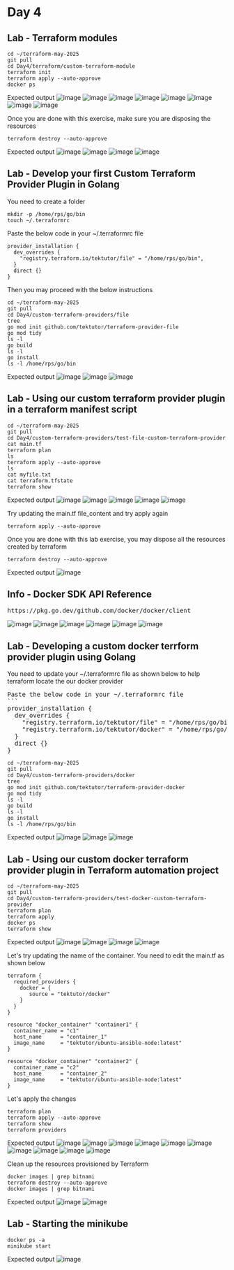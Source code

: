 # Day 4

## Lab - Terraform modules
```
cd ~/terraform-may-2025
git pull
cd Day4/terraform/custom-terraform-module
terraform init
terraform apply --auto-approve
docker ps
```

Expected output
![image](https://github.com/user-attachments/assets/e9048a00-9068-439b-aaa4-9e1100f3d2d3)
![image](https://github.com/user-attachments/assets/78219f90-6d32-47e2-ba43-1e9bf434fdbb)
![image](https://github.com/user-attachments/assets/1723b206-6d69-4468-b1b5-f7ea09066c7f)
![image](https://github.com/user-attachments/assets/c7c52aa4-4434-4538-9b0f-0aaf322473ff)
![image](https://github.com/user-attachments/assets/b22e61b7-928d-407f-95f9-36bca1b3c377)
![image](https://github.com/user-attachments/assets/fb45d21b-314b-4861-a875-6300ce910425)
![image](https://github.com/user-attachments/assets/d33c3f20-4336-4d1b-b320-42948210f61c)
![image](https://github.com/user-attachments/assets/a4a56b7f-e77a-4358-95a0-e9383d7915fb)

Once you are done with this exercise, make sure you are disposing the resources
```
terraform destroy --auto-approve
```

Expected output
![image](https://github.com/user-attachments/assets/cc0206b7-886a-434f-aa19-ddcca6d02839)
![image](https://github.com/user-attachments/assets/67048628-2dc4-4c8d-8897-723a84232a2e)
![image](https://github.com/user-attachments/assets/409deae0-2e1a-4128-8e01-fc4757e406d2)
![image](https://github.com/user-attachments/assets/2c5b59c3-4833-4b1d-8b58-266d8138f487)


## Lab - Develop your first Custom Terraform Provider Plugin in Golang
You need to create a folder
```
mkdir -p /home/rps/go/bin
touch ~/.terraformrc
```
Paste the below code in your ~/.terraformrc file
```
provider_installation {
  dev_overrides {
    "registry.terraform.io/tektutor/file" = "/home/rps/go/bin",    
  }
  direct {}
}
```

Then you may proceed with the below instructions
```
cd ~/terraform-may-2025
git pull
cd Day4/custom-terraform-providers/file
tree
go mod init github.com/tektutor/terraform-provider-file
go mod tidy
ls -l
go build
ls -l
go install
ls -l /home/rps/go/bin
```

Expected output
![image](https://github.com/user-attachments/assets/ce2331d5-cbeb-4164-bb8c-8fc627851059)
![image](https://github.com/user-attachments/assets/06772e84-0125-408d-9bed-7d7a6a389c7c)
![image](https://github.com/user-attachments/assets/a872714b-b2ba-47a7-96bd-fdd0746f7816)

## Lab - Using our custom terraform provider plugin in a terraform manifest script
```
cd ~/terraform-may-2025
git pull
cd Day4/custom-terraform-providers/test-file-custom-terraform-provider
cat main.tf
terraform plan
ls
terraform apply --auto-approve
ls
cat myfile.txt
cat terraform.tfstate
terraform show
```

Expected output
![image](https://github.com/user-attachments/assets/a917a884-ccb5-49d9-a5d9-ffeb5bba7608)
![image](https://github.com/user-attachments/assets/e9a0c240-079b-40a8-8297-ced508278d84)
![image](https://github.com/user-attachments/assets/5b202d14-230d-45df-80e7-b10fd0043fd6)
![image](https://github.com/user-attachments/assets/1b5a2bd1-e981-4547-a81e-dcd69c25ac2f)
![image](https://github.com/user-attachments/assets/ba968ae7-a644-440f-aa11-af3a8311589c)

Try updating the main.tf file_content and try apply again
```
terraform apply --auto-approve
```

Once you are done with this lab exercise, you may dispose all the resources created by terraform
```
terraform destroy --auto-approve
```

Expected output
![image](https://github.com/user-attachments/assets/6959de02-da1c-4187-b623-8405a2c9df1a)

## Info - Docker SDK API Reference
<pre>
https://pkg.go.dev/github.com/docker/docker/client  
</pre>
![image](https://github.com/user-attachments/assets/bcf0c7e6-c75e-4295-a386-74ca60266f1f)
![image](https://github.com/user-attachments/assets/88aa80f3-09d8-4d21-ba30-bffd27a03504)
![image](https://github.com/user-attachments/assets/e05dae92-6d9b-4b93-8381-95ee8bc6f925)
![image](https://github.com/user-attachments/assets/6fb4bbc3-b144-4595-823d-883fa1d7d168)
![image](https://github.com/user-attachments/assets/9a468414-2f34-49a8-8306-49040565c988)
![image](https://github.com/user-attachments/assets/060a9964-cb7d-4819-ad6a-407b7b80f364)


## Lab - Developing a custom docker terrform provider plugin using Golang
You need to update your ~/.terraformrc file as shown below to help terraform locate the our docker provider
<pre>
Paste the below code in your ~/.terraformrc file
```
provider_installation {
  dev_overrides {
    "registry.terraform.io/tektutor/file" = "/home/rps/go/bin",    
    "registry.terraform.io/tektutor/docker" = "/home/rps/go/bin",      
  }
  direct {}
}  
</pre>

```
cd ~/terraform-may-2025
git pull
cd Day4/custom-terraform-providers/docker
tree
go mod init github.com/tektutor/terraform-provider-docker
go mod tidy
ls -l
go build
ls -l
go install
ls -l /home/rps/go/bin
```

Expected output
![image](https://github.com/user-attachments/assets/7cd56862-231e-45f4-b4d5-471ce5091230)
![image](https://github.com/user-attachments/assets/54177880-5fcd-4f78-b478-614ae1321db3)
![image](https://github.com/user-attachments/assets/dd0d7c58-3272-49a4-8ce7-7bf4b7cade76)

## Lab - Using our custom docker terraform provider plugin in Terraform automation project
```
cd ~/terraform-may-2025
git pull
cd Day4/custom-terraform-providers/test-docker-custom-terraform-provider
terraform plan
terraform apply
docker ps
terraform show
```

Expected output
![image](https://github.com/user-attachments/assets/f7efc07a-e50d-48a3-9dd2-71644238eced)
![image](https://github.com/user-attachments/assets/9f4ed051-59a9-41cf-93cf-30e45ce88dc7)
![image](https://github.com/user-attachments/assets/500222d5-001b-4bf5-8df7-ade3aed77ec8)
![image](https://github.com/user-attachments/assets/6dbd423b-ebd4-4f83-bf0f-ed72e0b2b547)

Let's try updating the name of the container. You need to edit the main.tf as shown below
```
terraform {
  required_providers {
    docker = {
       source = "tektutor/docker"
    }
  }
}

resource "docker_container" "container1" {
  container_name = "c1"
  host_name      = "container_1"
  image_name     = "tektutor/ubuntu-ansible-node:latest"
}

resource "docker_container" "container2" {
  container_name = "c2"
  host_name      = "container_2"
  image_name     = "tektutor/ubuntu-ansible-node:latest"
}
```
Let's apply the changes
```
terraform plan
terraform apply --auto-approve
terraform show
terraform providers
```

Expected output
![image](https://github.com/user-attachments/assets/54737fbb-d53a-4905-ae6c-86868f0ba539)
![image](https://github.com/user-attachments/assets/334b8f6e-8290-4ac6-8f7f-eb99140b54ae)
![image](https://github.com/user-attachments/assets/384da50e-7ebe-4612-817e-de12be25e39c)
![image](https://github.com/user-attachments/assets/fc989ce9-a21d-431e-85dc-b53be1296beb)
![image](https://github.com/user-attachments/assets/e4efc53b-0571-434e-9690-9541a601cebc)
![image](https://github.com/user-attachments/assets/220d3da0-dcee-44bc-9bfa-d853319943bd)
![image](https://github.com/user-attachments/assets/890e47f3-bb3b-42a9-90a6-0ded79799e06)
![image](https://github.com/user-attachments/assets/867031e2-1744-4a2f-a43a-f05c624f20a5)
![image](https://github.com/user-attachments/assets/3401875f-0cf0-474b-9da7-4d354f016cd9)
![image](https://github.com/user-attachments/assets/123337a3-db3b-41a7-b0a0-8e79fd7575c7)


Clean up the resources provisioned by Terraform
```
docker images | grep bitnami
terraform destroy --auto-approve
docker images | grep bitnami
```

Expected output
![image](https://github.com/user-attachments/assets/26a2e88d-3d9a-42d0-998e-5d80b8d108fd)
![image](https://github.com/user-attachments/assets/e0bbf5bf-9cb8-48a1-be0e-2e5a90074c8c)

## Lab - Starting the minikube
```
docker ps -a
minikube start
```

Expected output
![image](https://github.com/user-attachments/assets/43f30def-806c-4abe-9a9e-e31dec3a4a4d)
